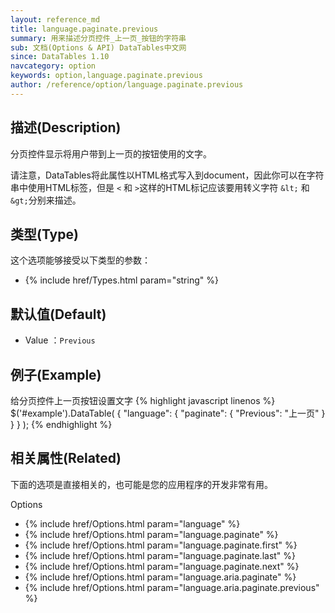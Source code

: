 ```yaml
---
layout: reference_md
title: language.paginate.previous
summary: 用来描述分页控件_上一页_按钮的字符串
sub: 文档(Options & API) DataTables中文网
since: DataTables 1.10
navcategory: option
keywords: option,language.paginate.previous
author: /reference/option/language.paginate.previous
---
```


## 描述(Description)

分页控件显示将用户带到上一页的按钮使用的文字。

请注意，DataTables将此属性以HTML格式写入到document，因此你可以在字符串中使用HTML标签，但是 `<` 和 `>`这样的HTML标记应该要用转义字符 `&lt;` 和 `&gt;`分别来描述。


## 类型(Type)
这个选项能够接受以下类型的参数：

- {% include href/Types.html param="string" %}


## 默认值(Default)
- Value ：`Previous`

 
## 例子(Example)

给分页控件上一页按钮设置文字
{% highlight javascript linenos %}
$('#example').DataTable( {
    "language": {
        "paginate": {
          "Previous": "上一页"
        }
      }
} );
{% endhighlight %}

 
## 相关属性(Related)
下面的选项是直接相关的，也可能是您的应用程序的开发非常有用。

Options

- {% include href/Options.html param="language" %}
- {% include href/Options.html param="language.paginate" %}
- {% include href/Options.html param="language.paginate.first" %}
- {% include href/Options.html param="language.paginate.last" %}
- {% include href/Options.html param="language.paginate.next" %}
- {% include href/Options.html param="language.aria.paginate" %}
- {% include href/Options.html param="language.aria.paginate.previous" %}